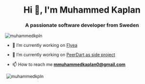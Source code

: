 <h1 align="center">Hi 👋, I'm Muhammed Kaplan</h1>
<h3 align="center">A passionate software developer from Sweden</h3>

<p align="left"> <img src="https://komarev.com/ghpvc/?username=muhammedkpln&label=Profile%20views&color=0e75b6&style=flat" alt="muhammedkpln" /> </p>

- 🔭 I’m currently working on [Flyea](https://github.com/muhammedkpln/fileshare)

- 👯 I’m currently working on [PeerDart as side project](https://github.com/muhammedkpln/peerdart)

- 📫 How to reach me **mmuhammedkaplan0@gmail.com**

<p>&nbsp;<img align="center" src="https://github-readme-stats.vercel.app/api?username=muhammedkpln&show_icons=true&locale=en" alt="muhammedkpln" /></p>
